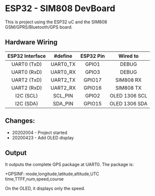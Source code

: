 # ESP32 - SIM808 DevBoard
This is project using the ESP32 uC and the SIM808 GSM/GPRS/Bluetooth/GPS board.

## Hardware Wiring

| ESP32 Interface | #define | ESP32 Pin | Wired to |
| :---: | :---: | :---: | :---: |
| UART0 (TxD) | UART0_TX | GPIO1 | DEBUG |
| UART0 (RxD) | UART0_RX | GPIO3 | DEBUG |
| UART2 (TxD) | UART2_TX | GPIO17 | SIM808 RX |
| UART2 (RxD) | UART2_RX | GPIO16 | SIM808 TX |
| I2C (SCL) | SCL_PIN | GPIO2 | OLED 1306 SCL |
| I2C (SDA) | SDA_PIN | GPIO15 | OLED 1306 SDA |

## Changes:

- 20202004 - Project started
- 20200423 - Add OLED display

## Output

It outputs the complete GPS package at UART0. The package is:

+GPSINF: mode,longitude,latitude,altitude,UTC time,TTFF,num,speed,course

On the OLED, it displays only the speed.

